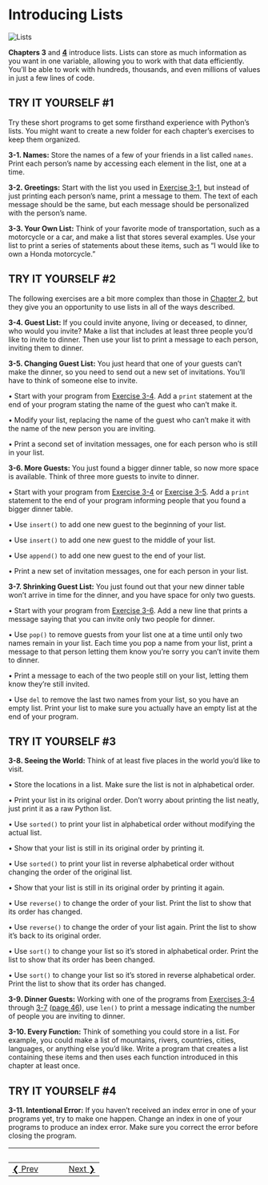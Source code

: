 # Introducing Lists 
![Lists](list.gif)

**Chapters 3** and **[4](../chapter_04/README.md)** introduce lists. Lists can store as much information as you want in one variable,
allowing you to work with that data efficiently. You’ll be able to work with hundreds, thousands, and even millions of values in just a few lines of code.

TRY IT YOURSELF \#1
-------------------

Try these short programs to get some firsthand experience with Python’s lists. You might want to create a new folder for each chapter’s exercises to keep them organized.

<span id="ch3exe1"></span>**3-1. Names:** Store the names of a few of your friends in a list called `names`. Print each person’s name by accessing each element in the list, one at a time.

<span id="ch3exe2"></span>**3-2. Greetings:** Start with the list you used in [Exercise 3-1](#ch3exe1), but instead of just printing each person’s name, print a message to them. The text of each message should be the same, but each message should be personalized with the person’s name.

<span id="ch3exe3"></span>**3-3. Your Own List:** Think of your favorite mode of transportation, such as a motorcycle or a car, and make a list that stores several examples. Use your list to print a series of statements about these items, such as “I would like to own a Honda motorcycle.”

TRY IT YOURSELF \#2
-------------------

The following exercises are a bit more complex than those in [Chapter 2](../chapter_02/README.md#ch02), but they give you an opportunity to use lists in all of the ways described.

<span id="ch3exe4"></span>**3-4. Guest List:** If you could invite anyone, living or deceased, to dinner, who would you invite? Make a list that includes at least three people you’d like to invite to dinner. Then use your list to print a message to each person, inviting them to dinner.

<span id="ch3exe5"></span>**3-5. Changing Guest List:** You just heard that one of your guests can’t make the dinner, so you need to send out a new set of invitations. You’ll have to think of someone else to invite.

• Start with your program from [Exercise 3-4](#ch3exe4). Add a `print`
statement at the end of your program stating the name of the guest who can’t make it.

• Modify your list, replacing the name of the guest who can’t make it with the name of the new person you are inviting.

• Print a second set of invitation messages, one for each person who is still in your list.

<span id="ch3exe6"></span>**3-6. More Guests:** You just found a bigger dinner table, so now more space is available. Think of three more guests to invite to dinner.

• Start with your program from [Exercise 3-4](#ch3exe4) or [Exercise 3-5](#ch3exe5). Add a `print` statement to the end of your program informing people that you found a bigger dinner table.

• Use `insert()` to add one new guest to the beginning of your list.

• Use `insert()` to add one new guest to the middle of your list.

• Use `append()` to add one new guest to the end of your list.

• Print a new set of invitation messages, one for each person in your list.

<span id="page_47"></span><span id="ch3exe7"></span>**3-7. Shrinking Guest List:** You just found out that your new dinner table won’t arrive in time for the dinner, and you have space for only two guests.

• Start with your program from [Exercise 3-6](#ch3exe6). Add a new line that prints a message saying that you can invite only two people for dinner.

• Use `pop()` to remove guests from your list one at a time until only two names remain in your list. Each time you pop a name from your list,
print a message to that person letting them know you’re sorry you can’t invite them to dinner.

• Print a message to each of the two people still on your list, letting them know they’re still invited.

• Use `del` to remove the last two names from your list, so you have an empty list. Print your list to make sure you actually have an empty list at the end of your program.

<span id="page_50"></span>

TRY IT YOURSELF \#3
-------------------

<span id="ch3exe8"></span>**3-8. Seeing the World:** Think of at least five places in the world you’d like to visit.

• Store the locations in a list. Make sure the list is not in alphabetical order.

• Print your list in its original order. Don’t worry about printing the list neatly, just print it as a raw Python list.

• Use `sorted()` to print your list in alphabetical order without modifying the actual list.

• Show that your list is still in its original order by printing it.

• Use `sorted()` to print your list in reverse alphabetical order without changing the order of the original list.

• Show that your list is still in its original order by printing it again.

• Use `reverse()` to change the order of your list. Print the list to show that its order has changed.

• Use `reverse()` to change the order of your list again. Print the list to show it’s back to its original order.

• Use `sort()` to change your list so it’s stored in alphabetical order.
Print the list to show that its order has been changed.

• Use `sort()` to change your list so it’s stored in reverse alphabetical order. Print the list to show that its order has changed.

<span id="ch3exe9"></span>**3-9. Dinner Guests:** Working with one of the programs from [Exercises 3-4](#ch3exe4) through [3-7](#ch3exe7)
([page 46](#page_46)), use `len()` to print a message indicating the number of people you are inviting to dinner.

<span id="ch3exe10"></span>**3-10. Every Function:** Think of something you could store in a list. For example, you could make a list of mountains, rivers, countries, cities, languages, or anything else you’d like. Write a program that creates a list containing these items and then uses each function introduced in this chapter at least once.

<span id="page_52"></span>

TRY IT YOURSELF \#4
-------------------

<span id="ch3exe11"></span>**3-11. Intentional Error:** If you haven’t received an index error in one of your programs yet, try to make one happen. Change an index in one of your programs to produce an index error. Make sure you correct the error before closing the program.


&nbsp; | &nbsp; | &nbsp; | &nbsp;
----|----|----|----
[&#10094; Prev](../../../pcc-chapter-02)| &nbsp; | &nbsp; | &nbsp;[Next &#10095;](../../../pcc-chapter-04)
